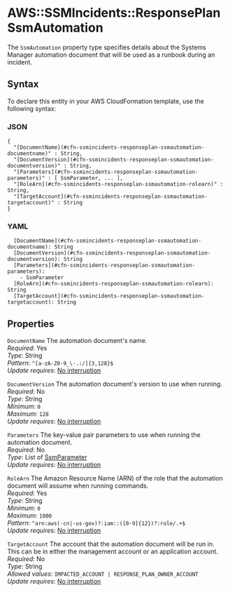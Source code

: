 # AWS::SSMIncidents::ResponsePlan SsmAutomation<a name="aws-properties-ssmincidents-responseplan-ssmautomation"></a>

The `SsmAutomation` property type specifies details about the Systems Manager automation document that will be used as a runbook during an incident\.

## Syntax<a name="aws-properties-ssmincidents-responseplan-ssmautomation-syntax"></a>

To declare this entity in your AWS CloudFormation template, use the following syntax:

### JSON<a name="aws-properties-ssmincidents-responseplan-ssmautomation-syntax.json"></a>

```
{
  "[DocumentName](#cfn-ssmincidents-responseplan-ssmautomation-documentname)" : String,
  "[DocumentVersion](#cfn-ssmincidents-responseplan-ssmautomation-documentversion)" : String,
  "[Parameters](#cfn-ssmincidents-responseplan-ssmautomation-parameters)" : [ SsmParameter, ... ],
  "[RoleArn](#cfn-ssmincidents-responseplan-ssmautomation-rolearn)" : String,
  "[TargetAccount](#cfn-ssmincidents-responseplan-ssmautomation-targetaccount)" : String
}
```

### YAML<a name="aws-properties-ssmincidents-responseplan-ssmautomation-syntax.yaml"></a>

```
  [DocumentName](#cfn-ssmincidents-responseplan-ssmautomation-documentname): String
  [DocumentVersion](#cfn-ssmincidents-responseplan-ssmautomation-documentversion): String
  [Parameters](#cfn-ssmincidents-responseplan-ssmautomation-parameters): 
    - SsmParameter
  [RoleArn](#cfn-ssmincidents-responseplan-ssmautomation-rolearn): String
  [TargetAccount](#cfn-ssmincidents-responseplan-ssmautomation-targetaccount): String
```

## Properties<a name="aws-properties-ssmincidents-responseplan-ssmautomation-properties"></a>

`DocumentName`  <a name="cfn-ssmincidents-responseplan-ssmautomation-documentname"></a>
The automation document's name\.  
*Required*: Yes  
*Type*: String  
*Pattern*: `^[a-zA-Z0-9_\-.:/]{3,128}$`  
*Update requires*: [No interruption](https://docs.aws.amazon.com/AWSCloudFormation/latest/UserGuide/using-cfn-updating-stacks-update-behaviors.html#update-no-interrupt)

`DocumentVersion`  <a name="cfn-ssmincidents-responseplan-ssmautomation-documentversion"></a>
The automation document's version to use when running\.  
*Required*: No  
*Type*: String  
*Minimum*: `0`  
*Maximum*: `128`  
*Update requires*: [No interruption](https://docs.aws.amazon.com/AWSCloudFormation/latest/UserGuide/using-cfn-updating-stacks-update-behaviors.html#update-no-interrupt)

`Parameters`  <a name="cfn-ssmincidents-responseplan-ssmautomation-parameters"></a>
The key\-value pair parameters to use when running the automation document\.  
*Required*: No  
*Type*: List of [SsmParameter](aws-properties-ssmincidents-responseplan-ssmparameter.md)  
*Update requires*: [No interruption](https://docs.aws.amazon.com/AWSCloudFormation/latest/UserGuide/using-cfn-updating-stacks-update-behaviors.html#update-no-interrupt)

`RoleArn`  <a name="cfn-ssmincidents-responseplan-ssmautomation-rolearn"></a>
The Amazon Resource Name \(ARN\) of the role that the automation document will assume when running commands\.  
*Required*: Yes  
*Type*: String  
*Minimum*: `0`  
*Maximum*: `1000`  
*Pattern*: `^arn:aws(-cn|-us-gov)?:iam::([0-9]{12})?:role/.+$`  
*Update requires*: [No interruption](https://docs.aws.amazon.com/AWSCloudFormation/latest/UserGuide/using-cfn-updating-stacks-update-behaviors.html#update-no-interrupt)

`TargetAccount`  <a name="cfn-ssmincidents-responseplan-ssmautomation-targetaccount"></a>
The account that the automation document will be run in\. This can be in either the management account or an application account\.  
*Required*: No  
*Type*: String  
*Allowed values*: `IMPACTED_ACCOUNT | RESPONSE_PLAN_OWNER_ACCOUNT`  
*Update requires*: [No interruption](https://docs.aws.amazon.com/AWSCloudFormation/latest/UserGuide/using-cfn-updating-stacks-update-behaviors.html#update-no-interrupt)